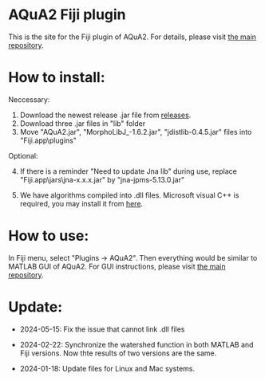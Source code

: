 # AQuA2 Fiji plugin

This is the site for the Fiji plugin of AQuA2.
For details, please visit [the main repository](https://github.com/yu-lab-vt/AQuA2).

# How to install:

Neccessary:

1. Download the newest release .jar file from [releases](https://github.com/yu-lab-vt/AQuA2-Fiji/releases).
2. Download three .jar files in "lib" folder
3. Move "AQuA2.jar", "MorphoLibJ_-1.6.2.jar", "jdistlib-0.4.5.jar" files into "Fiji.app\plugins\"

Optional:

4. If there is a reminder "Need to update Jna lib" during use, replace "Fiji.app\jars\jna-x.x.x.jar" by "jna-jpms-5.13.0.jar"

5. We have algorithms compiled into .dll files. Microsoft visual C++ is required, you may install it from [here](https://learn.microsoft.com/en-us/cpp/windows/latest-supported-vc-redist).

# How to use:

In Fiji menu, select "Plugins -> AQuA2". Then everything would be similar to MATLAB GUI of AQuA2.
For GUI instructions, please visit [the main repository](https://github.com/yu-lab-vt/AQuA2).

# Update:
* 2024-05-15: Fix the issue that cannot link .dll files

* 2024-02-22: Synchronize the watershed function in both MATLAB and Fiji versions. Now thte results of two versions are the same.

* 2024-01-18: Update files for Linux and Mac systems.